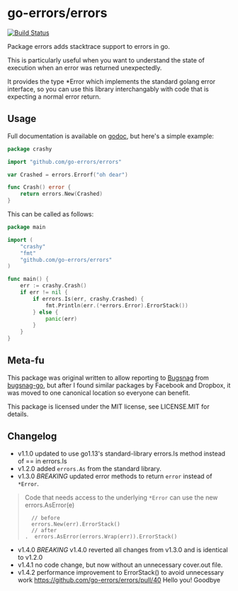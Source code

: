 go-errors/errors
================

[![Build Status](https://travis-ci.org/go-errors/errors.svg?branch=master)](https://travis-ci.org/go-errors/errors)

Package errors adds stacktrace support to errors in go.

This is particularly useful when you want to understand the state of execution
when an error was returned unexpectedly.

It provides the type \*Error which implements the standard golang error
interface, so you can use this library interchangably with code that is
expecting a normal error return.

Usage
-----

Full documentation is available on
[godoc](https://godoc.org/github.com/go-errors/errors), but here's a simple
example:

```go
package crashy

import "github.com/go-errors/errors"

var Crashed = errors.Errorf("oh dear")

func Crash() error {
    return errors.New(Crashed)
}
```

This can be called as follows:

```go
package main

import (
    "crashy"
    "fmt"
    "github.com/go-errors/errors"
)

func main() {
    err := crashy.Crash()
    if err != nil {
        if errors.Is(err, crashy.Crashed) {
            fmt.Println(err.(*errors.Error).ErrorStack())
        } else {
            panic(err)
        }
    }
}
```

Meta-fu
-------

This package was original written to allow reporting to
[Bugsnag](https://bugsnag.com/) from
[bugsnag-go](https://github.com/bugsnag/bugsnag-go), but after I found similar
packages by Facebook and Dropbox, it was moved to one canonical location so
everyone can benefit.

This package is licensed under the MIT license, see LICENSE.MIT for details.


## Changelog
* v1.1.0 updated to use go1.13's standard-library errors.Is method instead of == in errors.Is
* v1.2.0 added `errors.As` from the standard library.
* v1.3.0 *BREAKING* updated error methods to return `error` instead of `*Error`.
>  Code that needs access to the underlying `*Error` can use the new errors.AsError(e)
> ```
>   // before
>   errors.New(err).ErrorStack()
>   // after
>.  errors.AsError(errors.Wrap(err)).ErrorStack()
> ```
* v1.4.0 *BREAKING* v1.4.0 reverted all changes from v1.3.0 and is identical to v1.2.0
* v1.4.1 no code change, but now without an unnecessary cover.out file.
* v1.4.2 performance improvement to ErrorStack() to avoid unnecessary work https://github.com/go-errors/errors/pull/40
Hello you!
Goodbye
